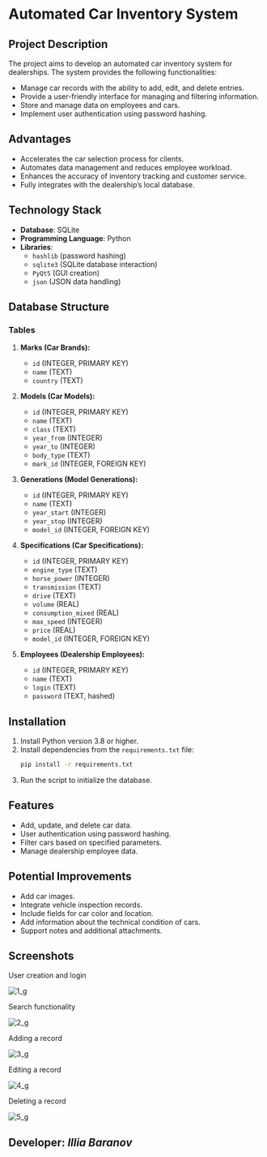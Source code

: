 # Automated Car Inventory System

## Project Description

The project aims to develop an automated car inventory system for dealerships. The system provides the following functionalities:

- Manage car records with the ability to add, edit, and delete entries.
- Provide a user-friendly interface for managing and filtering information.
- Store and manage data on employees and cars.
- Implement user authentication using password hashing.

## Advantages

- Accelerates the car selection process for clients.
- Automates data management and reduces employee workload.
- Enhances the accuracy of inventory tracking and customer service.
- Fully integrates with the dealership’s local database.

## Technology Stack

- **Database**: SQLite
- **Programming Language**: Python
- **Libraries**:
  - `hashlib` (password hashing)
  - `sqlite3` (SQLite database interaction)
  - `PyQt5` (GUI creation)
  - `json` (JSON data handling)

## Database Structure

### Tables

1. **Marks (Car Brands):**
   - `id` (INTEGER, PRIMARY KEY)
   - `name` (TEXT)
   - `country` (TEXT)

2. **Models (Car Models):**
   - `id` (INTEGER, PRIMARY KEY)
   - `name` (TEXT)
   - `class` (TEXT)
   - `year_from` (INTEGER)
   - `year_to` (INTEGER)
   - `body_type` (TEXT)
   - `mark_id` (INTEGER, FOREIGN KEY)

3. **Generations (Model Generations):**
   - `id` (INTEGER, PRIMARY KEY)
   - `name` (TEXT)
   - `year_start` (INTEGER)
   - `year_stop` (INTEGER)
   - `model_id` (INTEGER, FOREIGN KEY)

4. **Specifications (Car Specifications):**
   - `id` (INTEGER, PRIMARY KEY)
   - `engine_type` (TEXT)
   - `horse_power` (INTEGER)
   - `transmission` (TEXT)
   - `drive` (TEXT)
   - `volume` (REAL)
   - `consumption_mixed` (REAL)
   - `max_speed` (INTEGER)
   - `price` (REAL)
   - `model_id` (INTEGER, FOREIGN KEY)

5. **Employees (Dealership Employees):**
   - `id` (INTEGER, PRIMARY KEY)
   - `name` (TEXT)
   - `login` (TEXT)
   - `password` (TEXT, hashed)

## Installation

1. Install Python version 3.8 or higher.
2. Install dependencies from the `requirements.txt` file:
   ```bash
   pip install -r requirements.txt
   ```
3. Run the script to initialize the database.

## Features

- Add, update, and delete car data.
- User authentication using password hashing.
- Filter cars based on specified parameters.
- Manage dealership employee data.

## Potential Improvements

- Add car images.
- Integrate vehicle inspection records.
- Include fields for car color and location.
- Add information about the technical condition of cars.
- Support notes and additional attachments.

## Screenshots

User creation and login

![1_g](https://github.com/user-attachments/assets/e65738e1-c403-49df-acf7-e78ad9c87830)

Search functionality

![2_g](https://github.com/user-attachments/assets/adb9605c-b407-4df8-8681-551b23d8c020)

Adding a record

![3_g](https://github.com/user-attachments/assets/c8c870b8-f53c-410d-aba6-58ccfa20e118)

Editing a record

![4_g](https://github.com/user-attachments/assets/2a740693-fbf3-4c8a-b5e7-b1fb36fe8cfb)

Deleting a record

![5_g](https://github.com/user-attachments/assets/e94a401a-b11e-41b3-b697-11f680d60152)

## Developer: *Illia Baranov*
